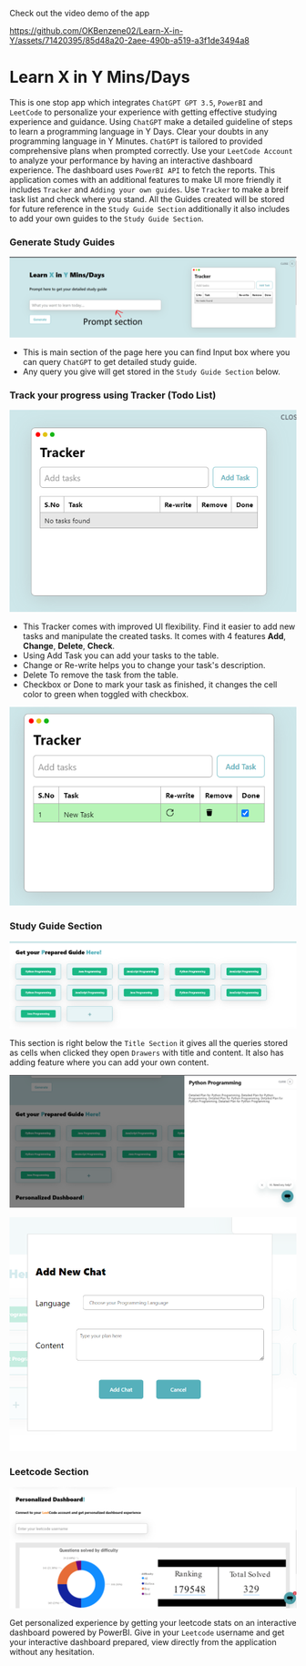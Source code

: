 Check out the video demo of the app

https://github.com/OKBenzene02/Learn-X-in-Y/assets/71420395/85d48a20-2aee-490b-a519-a3f1de3494a8

# Learn X in Y Mins/Days

This is one stop app which integrates `ChatGPT GPT 3.5`, `PowerBI` and `LeetCode` to personalize your experience with getting effective studying experience and guidance. Using `ChatGPT` make a detailed guideline of steps to learn a programming language in Y Days. Clear your doubts in any programming language in Y Minutes. `ChatGPT` is tailored to provided comprehensive plans when prompted correctly. Use your `LeetCode Account` to analyze your performance by having an interactive dashboard experience. The dashboard uses `PowerBI API` to fetch the reports. This application comes with an additional features to make UI more friendly it includes `Tracker` and `Adding your own guides`. Use `Tracker` to make a breif task list and check where you stand. All the Guides created will be stored for future reference in the `Study Guide Section` additionally it also includes to add your own guides to the `Study Guide Section`.

### Generate Study Guides

![Title Section](https://github.com/OKBenzene02/Learn-X-in-Y/blob/main/title-section.png?raw=true)

* This is main section of the page here you can find Input box where you can query `ChatGPT` to get detailed study guide. 
* Any query you give will get stored in the `Study Guide Section` below.

### Track your progress using Tracker (Todo List)

![Title Section](https://github.com/OKBenzene02/Learn-X-in-Y/blob/main/task-tracker.png?raw=true)

* This Tracker comes with improved UI flexibility. Find it easier to add new tasks and manipulate the created tasks. It comes with 4 features **Add**, **Change**, **Delete**, **Check**.
* Using Add Task you can add your tasks to the table. 
* Change or Re-write helps you to change your task's description.
* Delete To remove the task from the table.
* Checkbox or Done to mark your task as finished, it changes the cell color to green when toggled with checkbox.

![Title Section](https://github.com/OKBenzene02/Learn-X-in-Y/blob/main/checked-tasks.png?raw=true)

### Study Guide Section 

![Title Section](https://github.com/OKBenzene02/Learn-X-in-Y/blob/main/study-guide-section.png?raw=true)

This section is right below the `Title Section` it gives all the queries stored as cells when clicked they open `Drawers` with title and content. It also has adding feature where you can add your own content.

![Title Section](https://github.com/OKBenzene02/Learn-X-in-Y/blob/main/drawer.png?raw=true)

![Title Section](https://github.com/OKBenzene02/Learn-X-in-Y/blob/main/add-study-guide.png?raw=true)

### Leetcode Section

![Title Section](https://github.com/OKBenzene02/Learn-X-in-Y/blob/main/leetcode-dashborad.png?raw=true)

Get personalized experience by getting your leetcode stats on an interactive dashboard powered by PowerBI. Give in your `Leetcode` username and get your interactive dashboard prepared, view directly from the application without any hesitation.
